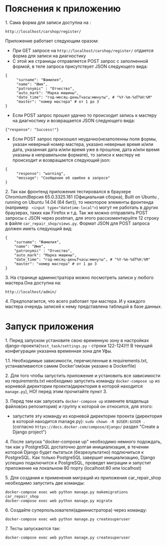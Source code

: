 # Пояснения к приложению
1\. Сама форма для записи доступна на :

    http://localhost/carshop/register/
    
   Приложение работает следующим оразом:
   - При GET запросе на  ```http://localhost/carshop/register/``` отдается форма для записи на диагностику
   - С этой же страницы отправляется POST запрос с заполненной формой, в теле запроса присутствует JSON следующего вида:
   ```
{
	    "surname": "Фамилия",
	    "name": "Имя",
	    "patronymic" : "Отчество",
	    "auto_mark": "Марка машины",
	    "date_time": "год-месяц-деньTчасы:минуты", # "%Y-%m-%dT%H:%M"
	    "master": "номер мастера" # от 1 до 3
}
``` 
 - Если POST запрос прошел удачно то происходит запись к мастеру на диагностику и возвращается JSON следующего вида:
 ```
{"response": "Success!"}
```
- Если POST запрос произошел неудачно(незаполенны поля формы, указан неверный номер мастера, 
указано неверные время и/или дата, указанная дата и/или время уже в прошлом, дата и/или время 
указаны в неправильном формате), то записи к мастеру не происходит и возвращается следующий json:
```
{
     "response": "warning",
     "message": "Сообщение об ошибке в запросе"
}
```
    

2\. Так как фронтенд приложения тестировался в браузере Chromium(Версия 65.0.3325.181 (Официальная сборка), 
Built on Ubuntu , running on Ubuntu 14.04 (64 бит)), то некоторое элементы фронтенда
(например ``` <input type="datetime-local">```) могут не работать в других браузерах, таких как  Firefox и т.д. 
Так же можно отправлять POST запросы с JSON через postman, для этого расскоментируйте 12 строку в файле 
```car_repair_shop/views.py```.
Формат JSON для POST запроса должен иметь следующий вид:


```
{
	"surname": "Фамилия",
	"name": "Имя",
	"patronymic" : "Отчество",
	"auto_mark": "Марка машины",
	"date_time": "год-месяц-деньTчасы:минуты", # "%Y-%m-%dT%H:%M"
	"master": "номер мастера" # от 1 до 3
}
```    

3\. На странице администратора можно посмотреть записи у любого мастера.Она доступна на:

    http://localhost/admin/
    
4\. Предполагается, что всего работает три мастера. И у каждого мастера очередь записей к нему представлена 
таблицой в базе данных.


# Запуск приложения
1\. Перед запуском установите свою временную зону в настройках django-проекта(```test_task/settings.py``` - строки 122-124)!!!
В текущей конфигурации указанна временная зона для Уфы.

1.1\. Необходимые зависимости, перечисленные в requirements.txt, устанавливаются самим Docker'ом(как указано в Dockerfile)

2\. Для того чтобы запустить приложение и установить все зависимости из requirements.txt 
необходимо запустить команду ```docker-compose up``` из корневой директории проекта(директория в которой находится 
```manage.py```),
 НО! перед этим прочитайте пункт 3.

3\. Перед тем как запускать ```docker-compose up``` измените владельца файлов(из репозитория) и группу к которой он относится, 
для этого:
   - запустите эту команду из корневой директории проекта
   (директория в которой находится manage.py): ```sudo chown -R $USER:$USER .```
   (согласно ```https://docs.docker.com/compose/django/``` раздел "Create a Django project")

4\. После запуска "docker-compose up" необходимо немного подождать, так как у PostgreSQL 
    достаточно долгая инициализация, в течении которой Django будет пытаться (безрезультатно) 
    подлючиться к PostgreSQL. Как только PostgreSQL завершит инициализацию, Django успешно 
    подключится к PostgreSQL, проведет миграции и запустит приложение на локальном 80 порту (localhost:80 или localhost)
    
5\. Для создания и применения миграций из приложения car_repair_shop необходимо запустить две команды:
  
    docker-compose exec web python manage.py makemigrations car_repair_shop
    docker-compose exec web python manage.py migrate

6\. Создайте суперпользователя(администратора) через команду:

    docker-compose exec web python manage.py createsuperuser
    
7\. Тесты запускаются так:

    docker-compose exec web python manage.py createsuperuser